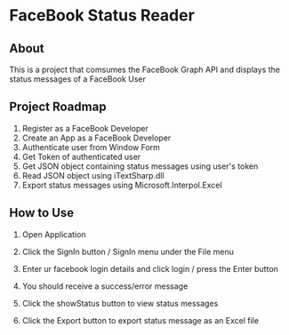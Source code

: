 # FaceBook Status Reader


About
--
This is a project that comsumes the FaceBook Graph API and displays the status messages of a FaceBook User

Project Roadmap
--
1. Register as a FaceBook Developer
2. Create an App as a FaceBook Developer
3. Authenticate user from Window Form
4. Get Token of authenticated user
5. Get JSON object containing status messages using user's token
6. Read JSON object using iTextSharp.dll
7. Export status messages using Microsoft.Interpol.Excel

How to Use
--
1. Open Application
2. Click the SignIn button / SignIn menu under the File menu
3. Enter ur facebook login details and click login / press the Enter button 
4. You should receive a success/error message

1. Click the showStatus button to view status messages

1. Click the Export button to export status message as an Excel file


